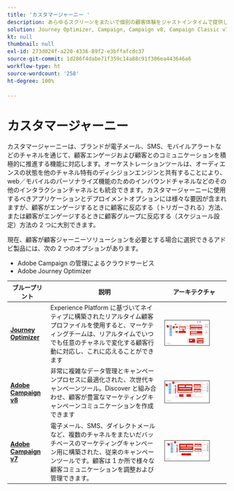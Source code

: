 ```yaml
---
title: 'カスタマージャーニー '
description: あらゆるスクリーンをまたいで個別の顧客体験をジャストインタイムで提供します。
solution: Journey Optimizer, Campaign, Campaign v8, Campaign Classic v7, Campaign Standard, Experience Platform
kt: null
thumbnail: null
exl-id: 273d024f-a220-4336-89f2-e3bffafcdc37
source-git-commit: 1d286f4dabe71f359c14a88c91f306ea443646a6
workflow-type: ht
source-wordcount: '258'
ht-degree: 100%

---
```


# カスタマージャーニー

カスタマージャーニーは、ブランドが電子メール、SMS、モバイルアラートなどのチャネルを通じて、顧客エンゲージおよび顧客とのコミュニケーションを積極的に推進する機能に対応します。オーケストレーションツールは、オーディエンスの状態を他のチャネル特有のディシジョンエンジンと共有することにより、web／モバイルのパーソナライズ機能のためのインバウンドチャネルなどのその他のインタラクションチャネルとも統合できます。カスタマージャーニーに使用するべきアプリケーションとデプロイメントオプションには様々な要因が含まれますが、顧客がエンゲージするときに顧客に反応する（トリガーされる）方法、または顧客がエンゲージするときに顧客グループに反応する（スケジュール設定）方法の 2 つに大別できます。

現在、顧客が顧客ジャーニーソリューションを必要とする場合に選択できるアドビ製品には、次の 2 つのオプションがあります。

<ul><li>Adobe Campaign の管理によるクラウドサービス</li><li>Adobe Journey Optimizer</li></ul>

| ブループリント | 説明 | アーキテクチャ |
|---|---|---|
| **[Journey Optimizer](journey-optimizer.md)** | Experience Platform に基づいてネイティブに構築されたリアルタイム顧客プロファイルを使用すると、マーケティングチームは、リアルタイムでいつでも任意のチャネルで変化する顧客行動に対応し、これに応えることができます | <img src="assets/ajo-architecture.svg" alt="Journey Optimizer ブループリントの参照アーキテクチャ" style="width:75%; border:1px solid #4a4a4a" /> |
| **[Adobe Campaign v8](campaign-v8.md)** | 非常に複雑なデータ管理とキャンペーンプロセスに最適化された、次世代キャンペーンツール。Discover と組み合わせ、顧客が豊富なマーケティングキャンペーンコミュニケーションを作成できます | <img src="assets/campaign-v8-architecture.svg" alt="Campaign v8 ブループリントの参照アーキテクチャ" style="width:75%; border:1px solid #4a4a4a" /> |
| **[Adobe Campaign v7](campaign-v7.md)** | 電子メール、SMS、ダイレクトメールなど、複数のチャネルをまたいだバッチベースのマーケティングキャンペーン用に構築された、従来のキャンペーンツールです。顧客は 1 か所で様々な顧客コミュニケーションを調整および管理できます。 | <img src="assets/campaign-v7-architecture.svg" alt="Campaign v7 ブループリントの参照アーキテクチャ" style="width:75%; border:1px solid #4a4a4a" /> |
